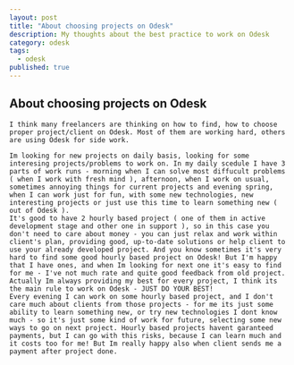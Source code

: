 ```yaml
---
layout: post
title: "About choosing projects on Odesk"
description: My thoughts about the best practice to work on Odesk
category: odesk
tags: 
  - odesk
published: true
---
```


## About choosing projects on Odesk

	I think many freelancers are thinking on how to find, how to choose proper project/client on Odesk. Most of them are working hard, others are using Odesk for side work.

	Im looking for new projects on daily basis, looking for some interesing projects/problems to work on. In my daily scedule I have 3 parts of work runs - morning when I can solve most diffucult problems ( when I work with fresh mind ), afternoon, when I work on usual, sometimes annoying things for current projects and evening spring, when I can work just for fun, with some new technologies, new interesting projects or just use this time to learn something new ( out of Odesk ).
    It's good to have 2 hourly based project ( one of them in active development stage and other one in support ), so in this case you don't need to care about money - you can just relax and work within client's plan, providing good, up-to-date solutions or help client to use your already developed project. And you know sometimes it's very hard to find some good hourly based project on Odesk! But I'm happy that I have ones, and when Im looking for next one it's easy to find for me - I've not much rate and quite good feedback from old project. Actually Im always providing my best for every project, I think its the main rule to work on Odesk - JUST DO YOUR BEST!
    Every evening I can work on some hourly based project, and I don't care much about clients from those projects - for me its just some ability to learn something new, or try new technologies I dont know much - so it's just some kind of work for future, selecting some new ways to go on next project. Hourly based projects havent garanteed payments, but I can go with this risks, because I can learn much and it costs too for me! But Im really happy also when client sends me a payment after project done.
